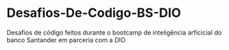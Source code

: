 # Desafios-De-Codigo-BS-DIO
 Desafios de código feitos durante o bootcamp de inteligência arficicial do banco Santander em parceria com a DIO
